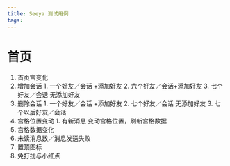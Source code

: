 ```yaml
---
title: Seeya 测试用例
tags:
---
```

# 首页
1. 首页宫变化
  1. 增加会话
    1. 一个好友／会话 +添加好友
    2. 六个好友／会话+添加好友
    3. 七个好友／会话 无添加好友
  2. 删除会话
    1. 一个好友／会话 +添加好友
    2. 七个好友／会话 无添加好友
    3. 七个以后好友／会话
  3. 宫格位置变动
    1. 有新消息 变动宫格位置，刷新宫格数据
2. 宫格数据变化
  1. 未读消息数／消息发送失败
  2. 置顶图标
  3. 免打扰与小红点
